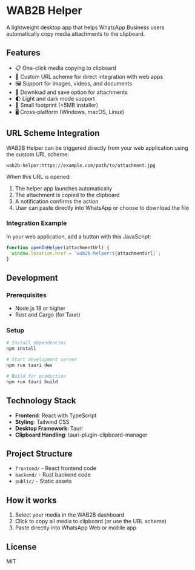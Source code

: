 # WAB2B Helper

A lightweight desktop app that helps WhatsApp Business users automatically copy media attachments to the clipboard.

## Features

- 📋 One-click media copying to clipboard
- 🔗 Custom URL scheme for direct integration with web apps
- 🖼️ Support for images, videos, and documents
- 💾 Download and save option for attachments
- 🌓 Light and dark mode support
- 💨 Small footprint (<5MB installer)
- 🖥️ Cross-platform (Windows, macOS, Linux)

## URL Scheme Integration

WAB2B Helper can be triggered directly from your web application using the custom URL scheme:

```
wab2b-helper:https://example.com/path/to/attachment.jpg
```

When this URL is opened:
1. The helper app launches automatically
2. The attachment is copied to the clipboard
3. A notification confirms the action
4. User can paste directly into WhatsApp or choose to download the file

### Integration Example

In your web application, add a button with this JavaScript:

```javascript
function openInHelper(attachmentUrl) {
  window.location.href = `wab2b-helper:${attachmentUrl}`;
}
```

## Development

### Prerequisites

- Node.js 18 or higher
- Rust and Cargo (for Tauri)

### Setup

```bash
# Install dependencies
npm install

# Start development server
npm run tauri dev

# Build for production
npm run tauri build
```

## Technology Stack

- **Frontend**: React with TypeScript
- **Styling**: Tailwind CSS
- **Desktop Framework**: Tauri
- **Clipboard Handling**: tauri-plugin-clipboard-manager

## Project Structure

- `frontend/` - React frontend code
- `backend/` - Rust backend code
- `public/` - Static assets

## How it works

1. Select your media in the WAB2B dashboard
2. Click to copy all media to clipboard (or use the URL scheme)
3. Paste directly into WhatsApp Web or mobile app

## License

MIT
